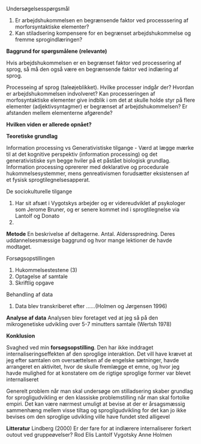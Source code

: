 Undersøgelsesspørgsmål 
1. Er arbejdshukommelsen en begrænsende faktor ved processsering af morforsyntaktiske elementer?
2. Kan stiladsering kompensere for en begrænset arbejdshukommelse og fremme sprogindlæringen?


**Baggrund for spørgsmålene (relevante)**

Hvis arbejdshukommelsen er en begrænset faktor ved processering af sprog, så må den også være en begrænsende faktor ved indlæring af sprog. 

Processeing af sprog (taleøjeblikket). Hvilke processer indgår der? Hvordan er arbejdshukommelsen indvolveret? Kan processeringen af morfosyntaktiske elementer give indblik i om det at skulle holde styr på flere elementer (adjektivsyntagmer) er begrænset af arbejdshukommelsen? Er afstanden mellem elementerne afgørende? 



**Hvilken viden er allerede opnået?**



**Teoretiske grundlag** 



Information processing vs Generativistiske tilgange - Værd at lægge mærke til at det kognitive perspektiv (information processing) og det generativistiske syn begge hviler på et påstået biologisk grundlag. Information processing oprererer med deklarative og procedurale hukommelsesystemmer, mens genreativismen forudsætter eksistensen af et fysisk sprogtilegnelsesapperat. 



De sociokulturelle tilgange
1. Har sit afsæt i Vygotskys arbejder og er videreudviklet af psykologer som Jerome Bruner, og er senere kommet ind i sprogtilegnelse via Lantolf og Donato 
2. 

**Metode** 
En beskrivelse af deltagerne. Antal. Aldersspredning. Deres uddannelsesmæssige baggrund og hvor mange lektioner de havde modtaget.

Forsøgsopstillingen 
1. Hukommelsestestene (3)
2. Optagelse af samtale 
3. Skriftlig opgave 

Behandling af data 
1. Data blev transkriberet efter ......(Holmen og Jørgensen 1996)


**Analyse af data**
Analysen blev foretaget ved at jeg så på den mikrogenetiske udvikling over 5-7 minutters samtale (Wertsh 1978)

**Konklusion** 

Svaghed ved min **forsøgsopstilling**. Den har ikke inddraget internaliseringseffekten af den sproglige interaktion. Det vill have krævet at jeg efter samtalen om oversættelsen af de engelske sætninger, havde arrangeret en aktivitet, hvor de skulle fremlægge et emne, og hvor jeg havde mulighed for at konstatere om de rigtige sproglige former var blevet internaliseret 

Generelt problem når man skal undersøge om stilladsering skaber grundlag for sprogligudvikling er den klassiske problemstilling når man skal fortolke empiri. Det kan være nærmest umuligt at bevise at der er årsagsmæssig sammenhæng mellem visse tiltag og sprogligudvikling for det kan jo ikke bevises om den sproglige udvikling ville have fundet sted alligevel 


**Litteratur**
Lindberg (2000) Er der fare for at indlærere internaliserer forkert outout ved gruppeøvelser?
Rod Elis 
Lantolf
Vygotsky
Anne Holmen 


